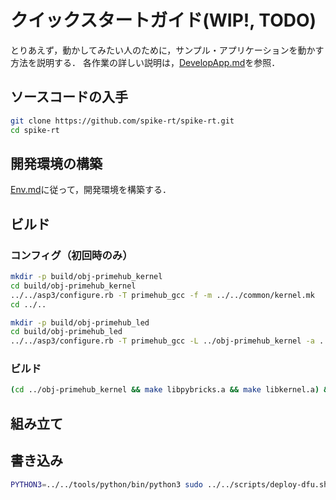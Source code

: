 # クイックスタートガイド(WIP!, TODO)
とりあえず，動かしてみたい人のために，サンプル・アプリケーションを動かす方法を説明する．
各作業の詳しい説明は，[DevelopApp.md](DevelopApp.md)を参照．

## ソースコードの入手
```bash
git clone https://github.com/spike-rt/spike-rt.git
cd spike-rt
```

## 開発環境の構築
[Env.md](Env.md)に従って，開発環境を構築する．

## ビルド
### コンフィグ（初回時のみ）
```bash
mkdir -p build/obj-primehub_kernel
cd build/obj-primehub_kernel
../../asp3/configure.rb -T primehub_gcc -f -m ../../common/kernel.mk
cd ../..
```

```bash
mkdir -p build/obj-primehub_led
cd build/obj-primehub_led
../../asp3/configure.rb -T primehub_gcc -L ../obj-primehub_kernel -a ../../sample/led -A led -m ../../common/app.mk
```

### ビルド
```bash
(cd ../obj-primehub_kernel && make libpybricks.a && make libkernel.a) && rm -rf asp asp.bin && make && make asp.bin
```

## 組み立て
## 書き込み
```bash
PYTHON3=../../tools/python/bin/python3 sudo ../../scripts/deploy-dfu.sh asp.bin     
```
